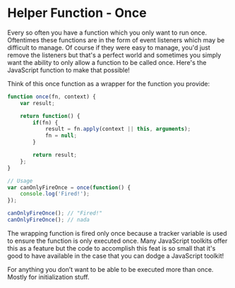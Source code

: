 # Helper Function - Once

Every so often you have a function which you only want to run once.  Oftentimes these functions are in the form of event listeners which may be difficult to manage.  Of course if they were easy to manage, you'd just remove the listeners but that's a perfect world and sometimes you simply want the ability to only allow a function to be called once.  Here's the JavaScript function to make that possible!

Think of this once function as a wrapper for the function you provide:
```js
function once(fn, context) { 
	var result;

	return function() {
		if(fn) {
			result = fn.apply(context || this, arguments);
			fn = null;
		}

		return result;
	};
}

// Usage
var canOnlyFireOnce = once(function() {
	console.log('Fired!');
});

canOnlyFireOnce(); // "Fired!"
canOnlyFireOnce(); // nada
```

The wrapping function is fired only once because a tracker variable is used to ensure the function is only executed once.  Many JavaScript toolkits offer this as a feature but the code to accomplish this feat is so small that it's good to have available in the case that you can dodge a JavaScript toolkit!

For anything you don’t want to be able to be executed more than once. Mostly for initialization stuff.